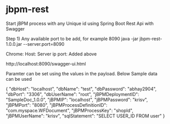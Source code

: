# jbpm-rest
Start jBPM process with any Unique id using Spring Boot Rest Api with Swagger


Step 1) Any available port to be add, for example 8090
java -jar jbpm-rest-1.0.0.jar --server.port=8090

Chrome:
Host: Server ip
port: Added above

http://localhost:8090/swagger-ui.html

Paramter can be set using the values in the payload.
Below Sample data can be used

{
  "dbHost": "localhost",
  "dbName": "test",
  "dbPassword": "abhay2904",
  "dbPort": "3306",
  "dbUserName": "root",
  "jBPMDeploymentID": "SampleDoc_1.0.0",
  "jBPMIP": "localhost",
  "jBPMPassword": "krisv",
  "jBPMPort": "8080",
  "jBPMProcessDefinitionID": "com.myspace.WFDocument",
  "jBPMProcessKey": "shopId",
  "jBPMUserName": "krisv",
  "sqlStatement": "SELECT USER_ID FROM user"
}
